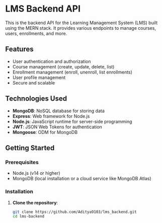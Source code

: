 # LMS Backend API

This is the backend API for the Learning Management System (LMS) built using the MERN stack. It provides various endpoints to manage courses, users, enrollments, and more.

## Features

- User authentication and authorization
- Course management (create, update, delete, list)
- Enrollment management (enroll, unenroll, list enrollments)
- User profile management
- Secure and scalable

## Technologies Used

- **MongoDB**: NoSQL database for storing data
- **Express**: Web framework for Node.js
- **Node.js**: JavaScript runtime for server-side programming
- **JWT**: JSON Web Tokens for authentication
- **Mongoose**: ODM for MongoDB

## Getting Started

### Prerequisites

- Node.js (v14 or higher)
- MongoDB (local installation or a cloud service like MongoDB Atlas)

### Installation

1. **Clone the repository**:

   ```bash
   git clone https://github.com/Aditya9103/lms_backend.git
   cd lms-backend
